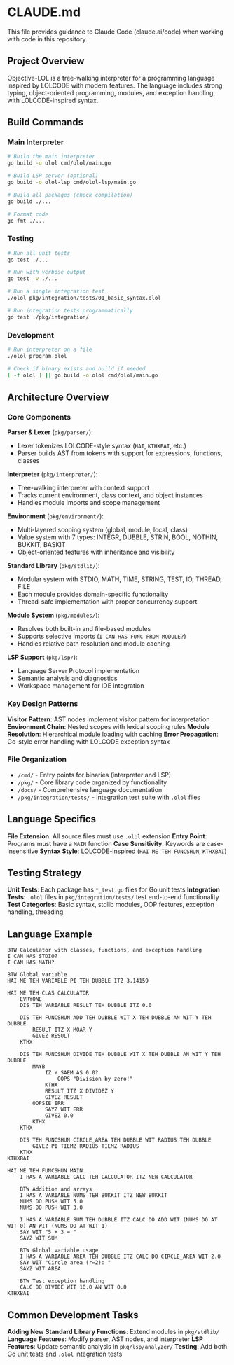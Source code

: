 # CLAUDE.md

This file provides guidance to Claude Code (claude.ai/code) when working with code in this repository.

## Project Overview

Objective-LOL is a tree-walking interpreter for a programming language inspired by LOLCODE with modern features. The language includes strong typing, object-oriented programming, modules, and exception handling, with LOLCODE-inspired syntax.

## Build Commands

### Main Interpreter
```bash
# Build the main interpreter
go build -o olol cmd/olol/main.go

# Build LSP server (optional)
go build -o olol-lsp cmd/olol-lsp/main.go

# Build all packages (check compilation)
go build ./...

# Format code
go fmt ./...
```

### Testing
```bash
# Run all unit tests
go test ./...

# Run with verbose output
go test -v ./...

# Run a single integration test
./olol pkg/integration/tests/01_basic_syntax.olol

# Run integration tests programmatically
go test ./pkg/integration/
```

### Development
```bash
# Run interpreter on a file
./olol program.olol

# Check if binary exists and build if needed
[ -f olol ] || go build -o olol cmd/olol/main.go
```

## Architecture Overview

### Core Components

**Parser & Lexer** (`pkg/parser/`):
- Lexer tokenizes LOLCODE-style syntax (`HAI`, `KTHXBAI`, etc.)
- Parser builds AST from tokens with support for expressions, functions, classes

**Interpreter** (`pkg/interpreter/`):
- Tree-walking interpreter with context support
- Tracks current environment, class context, and object instances
- Handles module imports and scope management

**Environment** (`pkg/environment/`):
- Multi-layered scoping system (global, module, local, class)
- Value system with 7 types: INTEGR, DUBBLE, STRIN, BOOL, NOTHIN, BUKKIT, BASKIT
- Object-oriented features with inheritance and visibility

**Standard Library** (`pkg/stdlib/`):
- Modular system with STDIO, MATH, TIME, STRING, TEST, IO, THREAD, FILE
- Each module provides domain-specific functionality
- Thread-safe implementation with proper concurrency support

**Module System** (`pkg/modules/`):
- Resolves both built-in and file-based modules
- Supports selective imports (`I CAN HAS FUNC FROM MODULE?`)
- Handles relative path resolution and module caching

**LSP Support** (`pkg/lsp/`):
- Language Server Protocol implementation
- Semantic analysis and diagnostics
- Workspace management for IDE integration

### Key Design Patterns

**Visitor Pattern**: AST nodes implement visitor pattern for interpretation
**Environment Chain**: Nested scopes with lexical scoping rules
**Module Resolution**: Hierarchical module loading with caching
**Error Propagation**: Go-style error handling with LOLCODE exception syntax

### File Organization

- `/cmd/` - Entry points for binaries (interpreter and LSP)
- `/pkg/` - Core library code organized by functionality
- `/docs/` - Comprehensive language documentation
- `/pkg/integration/tests/` - Integration test suite with `.olol` files

## Language Specifics

**File Extension**: All source files must use `.olol` extension
**Entry Point**: Programs must have a `MAIN` function
**Case Sensitivity**: Keywords are case-insensitive
**Syntax Style**: LOLCODE-inspired (`HAI ME TEH FUNCSHUN`, `KTHXBAI`)

## Testing Strategy

**Unit Tests**: Each package has `*_test.go` files for Go unit tests
**Integration Tests**: `.olol` files in `pkg/integration/tests/` test end-to-end functionality
**Test Categories**: Basic syntax, stdlib modules, OOP features, exception handling, threading

## Language Example


```lol
BTW Calculator with classes, functions, and exception handling
I CAN HAS STDIO?
I CAN HAS MATH?

BTW Global variable
HAI ME TEH VARIABLE PI TEH DUBBLE ITZ 3.14159

HAI ME TEH CLAS CALCULATOR
    EVRYONE
    DIS TEH VARIABLE RESULT TEH DUBBLE ITZ 0.0

    DIS TEH FUNCSHUN ADD TEH DUBBLE WIT X TEH DUBBLE AN WIT Y TEH DUBBLE
        RESULT ITZ X MOAR Y
        GIVEZ RESULT
    KTHX

    DIS TEH FUNCSHUN DIVIDE TEH DUBBLE WIT X TEH DUBBLE AN WIT Y TEH DUBBLE
        MAYB
            IZ Y SAEM AS 0.0?
                OOPS "Division by zero!"
            KTHX
            RESULT ITZ X DIVIDEZ Y
            GIVEZ RESULT
        OOPSIE ERR
            SAYZ WIT ERR
            GIVEZ 0.0
        KTHX
    KTHX

    DIS TEH FUNCSHUN CIRCLE_AREA TEH DUBBLE WIT RADIUS TEH DUBBLE
        GIVEZ PI TIEMZ RADIUS TIEMZ RADIUS
    KTHX
KTHXBAI

HAI ME TEH FUNCSHUN MAIN
    I HAS A VARIABLE CALC TEH CALCULATOR ITZ NEW CALCULATOR

    BTW Addition and arrays
    I HAS A VARIABLE NUMS TEH BUKKIT ITZ NEW BUKKIT
    NUMS DO PUSH WIT 5.0
    NUMS DO PUSH WIT 3.0

    I HAS A VARIABLE SUM TEH DUBBLE ITZ CALC DO ADD WIT (NUMS DO AT WIT 0) AN WIT (NUMS DO AT WIT 1)
    SAY WIT "5 + 3 = "
    SAYZ WIT SUM

    BTW Global variable usage
    I HAS A VARIABLE AREA TEH DUBBLE ITZ CALC DO CIRCLE_AREA WIT 2.0
    SAY WIT "Circle area (r=2): "
    SAYZ WIT AREA

    BTW Test exception handling
    CALC DO DIVIDE WIT 10.0 AN WIT 0.0
KTHXBAI
```

## Common Development Tasks

**Adding New Standard Library Functions**: Extend modules in `pkg/stdlib/`
**Language Features**: Modify parser, AST nodes, and interpreter
**LSP Features**: Update semantic analysis in `pkg/lsp/analyzer/`
**Testing**: Add both Go unit tests and `.olol` integration tests